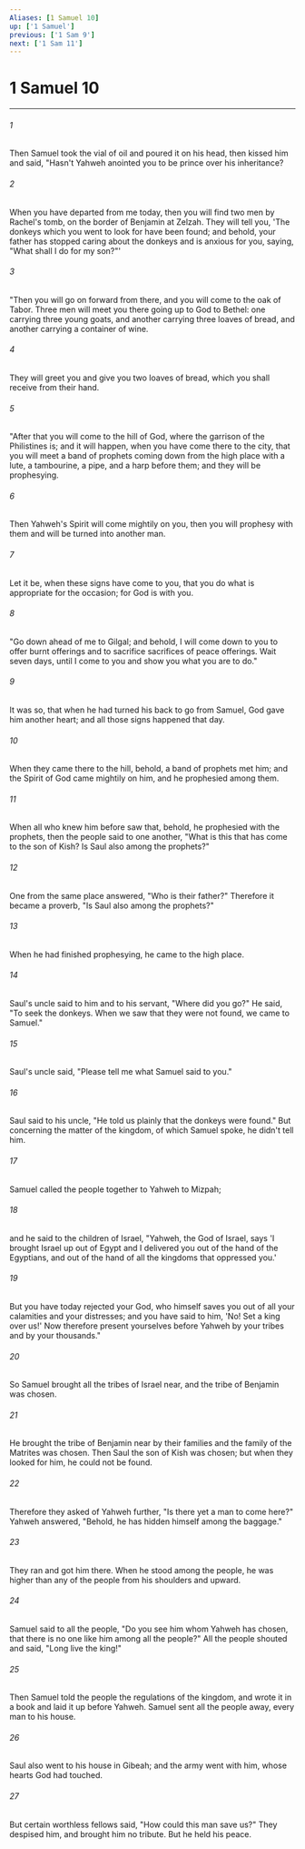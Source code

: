 ```yaml
---
Aliases: [1 Samuel 10]
up: ['1 Samuel']
previous: ['1 Sam 9']
next: ['1 Sam 11']
---
```

# 1 Samuel 10
***





###### 1 

Then Samuel took the vial of oil and poured it on his head, then kissed him and said, "Hasn't Yahweh anointed you to be prince over his inheritance? 



###### 2 

When you have departed from me today, then you will find two men by Rachel's tomb, on the border of Benjamin at Zelzah. They will tell you, 'The donkeys which you went to look for have been found; and behold, your father has stopped caring about the donkeys and is anxious for you, saying, "What shall I do for my son?"' 



###### 3 

"Then you will go on forward from there, and you will come to the oak of Tabor. Three men will meet you there going up to God to Bethel: one carrying three young goats, and another carrying three loaves of bread, and another carrying a container of wine. 



###### 4 

They will greet you and give you two loaves of bread, which you shall receive from their hand. 



###### 5 

"After that you will come to the hill of God, where the garrison of the Philistines is; and it will happen, when you have come there to the city, that you will meet a band of prophets coming down from the high place with a lute, a tambourine, a pipe, and a harp before them; and they will be prophesying. 



###### 6 

Then Yahweh's Spirit will come mightily on you, then you will prophesy with them and will be turned into another man. 



###### 7 

Let it be, when these signs have come to you, that you do what is appropriate for the occasion; for God is with you. 



###### 8 

"Go down ahead of me to Gilgal; and behold, I will come down to you to offer burnt offerings and to sacrifice sacrifices of peace offerings. Wait seven days, until I come to you and show you what you are to do." 



###### 9 

It was so, that when he had turned his back to go from Samuel, God gave him another heart; and all those signs happened that day. 



###### 10 

When they came there to the hill, behold, a band of prophets met him; and the Spirit of God came mightily on him, and he prophesied among them. 



###### 11 

When all who knew him before saw that, behold, he prophesied with the prophets, then the people said to one another, "What is this that has come to the son of Kish? Is Saul also among the prophets?" 



###### 12 

One from the same place answered, "Who is their father?" Therefore it became a proverb, "Is Saul also among the prophets?" 



###### 13 

When he had finished prophesying, he came to the high place. 



###### 14 

Saul's uncle said to him and to his servant, "Where did you go?" He said, "To seek the donkeys. When we saw that they were not found, we came to Samuel." 



###### 15 

Saul's uncle said, "Please tell me what Samuel said to you." 



###### 16 

Saul said to his uncle, "He told us plainly that the donkeys were found." But concerning the matter of the kingdom, of which Samuel spoke, he didn't tell him. 



###### 17 

Samuel called the people together to Yahweh to Mizpah; 



###### 18 

and he said to the children of Israel, "Yahweh, the God of Israel, says 'I brought Israel up out of Egypt and I delivered you out of the hand of the Egyptians, and out of the hand of all the kingdoms that oppressed you.' 



###### 19 

But you have today rejected your God, who himself saves you out of all your calamities and your distresses; and you have said to him, 'No! Set a king over us!' Now therefore present yourselves before Yahweh by your tribes and by your thousands." 



###### 20 

So Samuel brought all the tribes of Israel near, and the tribe of Benjamin was chosen. 



###### 21 

He brought the tribe of Benjamin near by their families and the family of the Matrites was chosen. Then Saul the son of Kish was chosen; but when they looked for him, he could not be found. 



###### 22 

Therefore they asked of Yahweh further, "Is there yet a man to come here?" Yahweh answered, "Behold, he has hidden himself among the baggage." 



###### 23 

They ran and got him there. When he stood among the people, he was higher than any of the people from his shoulders and upward. 



###### 24 

Samuel said to all the people, "Do you see him whom Yahweh has chosen, that there is no one like him among all the people?" All the people shouted and said, "Long live the king!" 



###### 25 

Then Samuel told the people the regulations of the kingdom, and wrote it in a book and laid it up before Yahweh. Samuel sent all the people away, every man to his house. 



###### 26 

Saul also went to his house in Gibeah; and the army went with him, whose hearts God had touched. 



###### 27 

But certain worthless fellows said, "How could this man save us?" They despised him, and brought him no tribute. But he held his peace.

